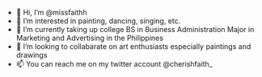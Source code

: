 - 👋 Hi, I’m @missfaithh
- 👀 I’m interested in painting, dancing, singing, etc.
- 🌱 I’m currently taking up college BS in Business Administration Major in Marketing and Advertising in the Philippines
- 💞️ I’m looking to collabarate on art enthusiasts especially paintings and drawings
- 📫 You can reach me on my twitter account @cherishfaith_

<!---
missfaithh/missfaithh is a ✨ special ✨ repository because its `README.md` (this file) appears on your GitHub profile.
You can click the Preview link to take a look at your changes.
--->

